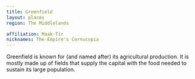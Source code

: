 ```yaml
---
title: Greenfield
layout: places
region: The Middlelands

affiliation: Maak-Tir
nicknames: The Empire's Cornucopia
---
```

Greenfield is known for (and named after) its agricultural production. It is mostly made up of fields that supply the capital with the food needed to sustain its large population.